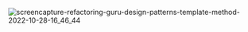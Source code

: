 ![screencapture-refactoring-guru-design-patterns-template-method-2022-10-28-16_46_44](https://user-images.githubusercontent.com/58219688/198622025-d8859508-d84a-483f-8634-e732786679a4.png)
